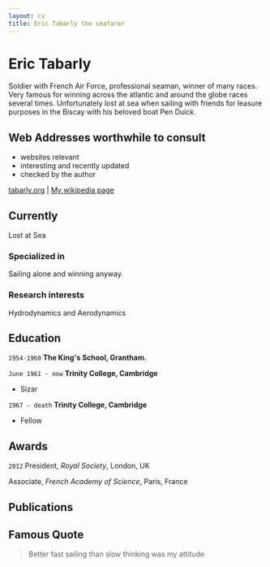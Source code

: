 ```yaml
---
layout: cv
title: Eric Tabarly the seafarer
---
```

# Eric Tabarly
Soldier with French Air Force, professional seaman, winner of many races.
Very famous for winning across the atlantic and around the globe races several times. Unfortunately lost at sea when sailing with friends for leasure purposes in the Biscay with his beloved boat Pen Duick.

## Web Addresses worthwhile to consult

* websites relevant
* interesting and recently updated
* checked by the author

<div id="webaddress">
<a href="tabarly.org">tabarly.org</a>
| <a href="http://en.wikipedia.org/wiki/Eric_Tabarly">My wikipedia page</a>
</div>


## Currently

Lost at Sea

### Specialized in

Sailing alone and winning anyway.

### Research interests

Hydrodynamics and Aerodynamics

## Education

`1954-1960`
__The King's School, Grantham.__

`June 1961 - now`
__Trinity College, Cambridge__

- Sizar

`1967 - death`
__Trinity College, Cambridge__

- Fellow



## Awards

`2012`
President, *Royal Society*, London, UK

Associate, *French Academy of Science*, Paris, France



## Publications

<!-- A list is also available [online](http://scholar.google.co.uk/citations?user=LTOTl0YAAAAJ) -->

## Famous Quote

> Better fast sailing than slow thinking
> was my attitude

<!-- ### Footer

Last updated: May 2013 -->
